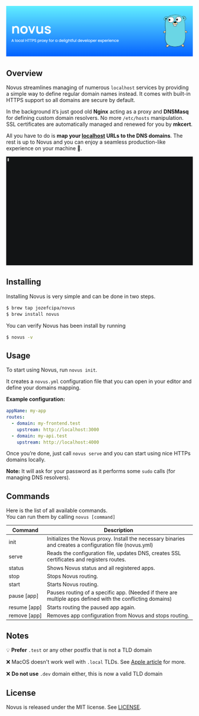 <p align="center">
  <img src="./assets/banner.png">
</p>

## Overview

Novus streamlines managing of numerous `localhost` services by providing a simple way to define regular domain names instead. It comes with built-in HTTPS support so all domains are secure by default.

In the background it’s just good old **Nginx** acting as a proxy and **DNSMasq** for defining custom domain resolvers. No more `/etc/hosts` manipulation. SSL certificates are automatically managed and renewed for you by **mkcert**.

All you have to do is **map your [localhost](http://localhost) URLs to the DNS domains**. The rest is up to Novus and you can enjoy a seamless production-like experience on your machine 💯.

<p align="center">
  <img src="./assets/novus.gif">
</p>

## Installing

Installing Novus is very simple and can be done in two steps.

```bash
$ brew tap jozefcipa/novus
$ brew install novus
```

You can verify Novus has been install by running

```bash
$ novus -v
```

## Usage

To start using Novus, run `novus init`.

It creates a `novus.yml` configuration file that you can open in your editor and define your domains mapping.

**Example configuration:**

```yaml
appName: my-app
routes:
  - domain: my-frontend.test
    upstream: http://localhost:3000
  - domain: my-api.test
    upstream: http://localhost:4000
```

Once you’re done, just call `novus serve` and you can start using nice HTTPs domains locally.

**Note:** It will ask for your password as it performs some `sudo` calls (for managing DNS resolvers).

## Commands

Here is the list of all available commands.<br/>
You can run them by calling `novus [command]`

| Command | Description |
| ------- | ----------- |
| init | Initializes the Novus proxy. Install the necessary binaries and creates a configuration file (novus.yml) |
| serve | Reads the configuration file, updates DNS, creates SSL certificates and registers routes. |
| status | Shows Novus status and all registered apps. |
| stop | Stops Novus routing. |
| start | Starts Novus routing. |
| pause&nbsp;[app] | Pauses routing of a specific app. (Needed if there are multiple apps defined with the conflicting domains) |
| resume&nbsp;[app] | Starts routing the paused app again. |
| remove&nbsp;[app] | Removes app configuration from Novus and stops routing. |

## Notes

💡 **Prefer** `.test` or any other postfix that is not a TLD domain

❌ MacOS doesn't work well with `.local` TLDs. See [Apple article](https://support.apple.com/en-us/101471) for more.

❌  **Do not use** `.dev` domain either, this is now a valid TLD domain

## **License**

Novus is released under the MIT license. See [LICENSE](./LICENSE).
